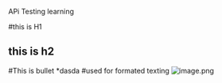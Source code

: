 APi Testing learning

#this is H1
## this is h2

#This is bullet
*dasda
#used for formated texting
![image.png](image.png)


